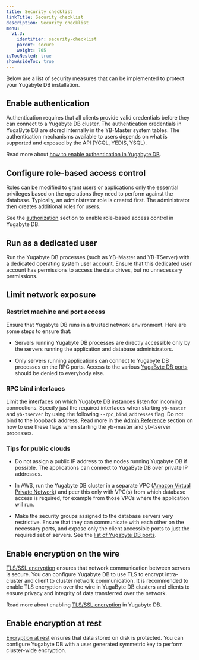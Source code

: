 ```yaml
---
title: Security checklist
linkTitle: Security checklist
description: Security checklist
menu:
  v1.3:
    identifier: security-checklist
    parent: secure
    weight: 705
isTocNested: true
showAsideToc: true
---
```


Below are a list of security measures that can be implemented to protect your Yugabyte DB installation.

## Enable authentication

Authentication requires that all clients provide valid credentials before they can connect to a Yugabyte DB cluster. The authentication credentials in YugaByte DB are stored internally in the YB-Master system tables. The authentication mechanisms available to users depends on what is supported and exposed by the API (YCQL, YEDIS, YSQL).

Read more about [how to enable authentication in Yugabyte DB](../authentication).

## Configure role-based access control

Roles can be modified to grant users or applications only the essential privileges based on the operations they need to perform against the database. Typically, an administrator role is created first. The administrator then creates additional roles for users.

See the [authorization](../authorization) section to enable role-based access control in Yugabyte DB.

## Run as a dedicated user

Run the Yugabyte DB processes (such as YB-Master and YB-TServer) with a dedicated operating system user account. Ensure that this dedicated user account has permissions to access the data drives, but no unnecessary permissions.

## Limit network exposure

### Restrict machine and port access

Ensure that Yugabyte DB runs in a trusted network environment.  Here are some steps to ensure that:

* Servers running Yugabyte DB processes are directly accessible only by the servers running the application and database administrators.

* Only servers running applications can connect to Yugabyte DB processes on the RPC ports. Access to the various [YugaByte DB ports](../../deploy/checklist/#default-ports-reference) should be denied to everybody else.

### RPC bind interfaces

Limit the interfaces on which Yugabyte DB instances listen for incoming connections. Specify just the required interfaces when starting `yb-master` and `yb-tserver` by using the following `--rpc_bind_addresses` flag. Do not bind to the loopback address. Read more in the [Admin Reference](../../admin/yb-tserver/) section on how to use these flags when starting the yb-master and yb-tserver processes.

### Tips for public clouds

* Do not assign a public IP address to the nodes running Yugabyte DB if possible. The applications can connect to YugaByte DB over private IP addresses.

* In AWS, run the Yugabyte DB cluster in a separate VPC ([Amazon Virtual Private Network](https://docs.aws.amazon.com/vpc/latest/userguide/what-is-amazon-vpc.html)) and peer this only with VPC(s) from which database access is required, for example from those VPCs where the application will run.

* Make the security groups assigned to the database servers very restrictive. Ensure that they can communicate with each other on the necessary ports, and expose only the client accessible ports to just the required set of servers. See the [list of Yugabyte DB ports](../../deploy/checklist/#default-ports-reference).

## Enable encryption on the wire

[TLS/SSL encryption](https://en.wikipedia.org/wiki/Transport_Layer_Security) ensures that network communication between servers is secure. You can configure Yugabyte DB to use TLS to encrypt intra-cluster and client to cluster network communication. It is recommended to enable TLS encryption over the wire in YugaByte DB clusters and clients to ensure privacy and integrity of data transferred over the network.

Read more about enabling [TLS/SSL encryption](../tls-encryption) in Yugabyte DB.

## Enable encryption at rest

[Encryption at rest](https://en.wikipedia.org/wiki/Data_at_rest#Encryption) ensures that data
stored on disk is protected. You can configure Yugabyte DB with a user generated symmetric key to
perform cluster-wide encryption.
